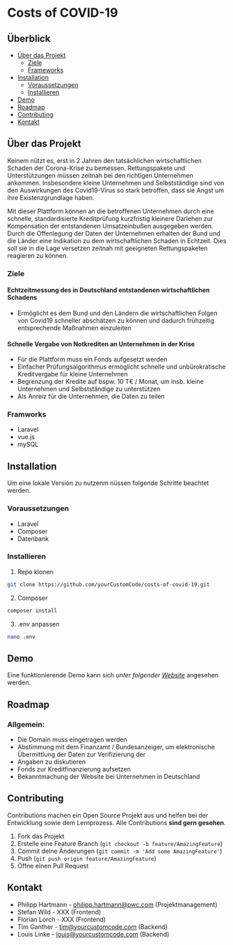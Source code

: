 # Costs of COVID-19


## Überblick

* [Über das Projekt](#about-the-project)
  * [Ziele](#ziele)
  * [Frameworks](#frameworks)
* [Installation](#installation)
  * [Voraussetzungen](#voraussetzungen)
  * [Installieren](#installieren)
* [Demo](#demo)
* [Roadmap](#roadmap)
* [Contributing](#contributing)
* [Kontakt](#kontakt)




## Über das Projekt

Keinem nützt es, erst in 2 Jahren den tatsächlichen wirtschaftlichen Schaden der Corona-Krise zu bemessen. Rettungspakete und Unterstützungen müssen zeitnah bei den richtigen Unternehmen ankommen. Insbesondere kleine Unternehmen und Selbstständige sind von den Auswirkungen des Covid19-Virus so stark betroffen, dass sie Angst um ihre Existenzgrundlage haben.

Mit dieser Plattform können an die betroffenen Unternehmen durch eine schnelle, standardisierte Kreditprüfung kurzfristig kleinere Darlehen zur Kompensation der entstandenen Umsatzeinbußen ausgegeben werden. Durch die Offenlegung der Daten der Unternehmen erhalten der Bund und die Länder eine Indikation zu dem wirtschaftlichen Schaden in Echtzeit. Dies soll sie in die Lage versetzen zeitnah mit geeigneten Rettungspaketen reagieren zu können.

### Ziele

#### Echtzeitmessung des in Deutschland entstandenen wirtschaftlichen Schadens

* Ermöglicht es dem Bund und den Ländern die wirtschaftlichen Folgen von Covid19 schneller abschätzen zu können und dadurch frühzeitig entsprechende Maßnahmen einzuleiten

#### Schnelle Vergabe von Notkrediten an Unternehmen in der Krise

* Für die Plattform muss ein Fonds aufgesetzt werden
* Einfacher Prüfungsalgorithmus ermöglicht schnelle und unbürokratische Kreditvergabe für kleine Unternehmen
* Begrenzung der Kredite auf bspw. 10 T€ / Monat, um insb. kleine Unternehmen und Selbstständige zu unterstützen
* Als Anreiz für die Unternehmen, die Daten zu teilen

### Framworks

* Laravel
* vue.js
* mySQL




## Installation

Um eine lokale Version zu nutzenm nüssen folgende Schritte beachtet werden.

### Voraussetzungen

* Laravel
* Composer
* Datenbank

### Installieren

1. Repo klonen
```sh
git clone https://github.com/yourCustomCode/costs-of-covid-19.git
```
2. Composer
```sh
composer install
```
3. .env anpassen
```sh
nano .env
```




## Demo

Eine funktionierende Demo kann sich _unter folgender [Website](https://costsofcovid-19.cloud.ycc-serv.com/)_ angesehen werden.




## Roadmap

### Allgemein:
* Die Domain muss eingetragen werden
* Abstimmung mit dem Finanzamt / Bundesanzeiger, um elektronische Übermittlung der Daten zur Verifizierung der
* Angaben zu diskutieren
* Fonds zur Kreditfinanzierung aufsetzen
* Bekanntmachung der Website bei Unternehmen in Deutschland





## Contributing

Contributions machen ein Open Source Projekt aus und helfen bei der Entwicklung sowie dem Lernprozess. Alle Contributions **sind gern gesehen**.

1. Fork das Projekt
2. Erstelle eine Feature Branch (`git checkout -b feature/AmazingFeature`)
3. Commit deine Änderungen (`git commit -m 'Add some AmazingFeature'`)
4. Push (`git push origin feature/AmazingFeature`)
5. Öffne einen Pull Request



## Kontakt

* Philipp Hartmann - philipp.hartmann@pwc.com (Projektmanagement)
* Stefan Wild - XXX (Frontend)
* Florian Lorch - XXX (Frontend)
* Tim Ganther - tim@yourcustomcode.com (Backend)
* Louis Linke - louis@yourcustomcode.com (Backend)
